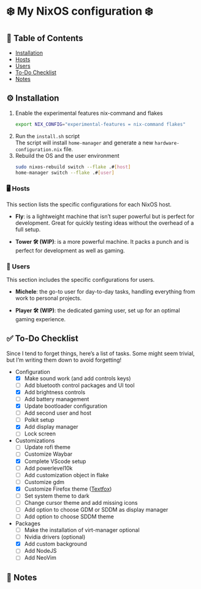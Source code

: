 # ❄️ My NixOS configuration ❄️

## 📖 Table of Contents

- [Installation](#⚙️-installation)
- [Hosts](#🖥️-hosts)
- [Users](#👤-users)
- [To-Do Checklist](#✅-to-do-checklist)
- [Notes](#📝-notes)

## ⚙️ Installation

1.  Enable the experimental features nix-command and flakes
    ```bash
    export NIX_CONFIG="experimental-features = nix-command flakes"
    ```
2.  Run the `install.sh` script\
    The script will install `home-manager` and generate a new `hardware-configuration.nix` file.
3.  Rebuild the OS and the user environment
    ```bash
    sudo nixos-rebuild switch --flake .#[host]
    home-manager switch --flake .#[user]
    ```

### 🖥️ Hosts

This section lists the specific configurations for each NixOS host.

- **Fly**: is a lightweight machine that isn’t super powerful but is perfect for development. Great for quickly testing ideas without the overhead of a full setup.

- **Tower 🛠️ (WIP)**: is a more powerful machine. It packs a punch and is perfect for development as well as gaming.

### 👤 Users

This section includes the specific configurations for users.

- **Michele**: the go-to user for day-to-day tasks, handling everything from work to personal projects.

- **Player 🛠️ (WIP)**: the dedicated gaming user, set up for an optimal gaming experience.

## ✅ To-Do Checklist

Since I tend to forget things, here’s a list of tasks. Some might seem trivial, but I’m writing them down to avoid forgetting!

- Configuration
    - [x] Make sound work (and add controls keys)
    - [ ] Add bluetooth control packages and UI tool
    - [x] Add brightness controls
    - [ ] Add battery management
    - [x] Update bootloader configuration
    - [ ] Add second user and host
    - [ ] Polkit setup
    - [x] Add display manager
    - [ ] Lock screen
- Customizations
    - [ ] Update rofi theme
    - [ ] Customize Waybar
    - [x] Complete VScode setup
    - [ ] Add powerlevel10k
    - [ ] Add customization object in flake
    - [ ] Customize gdm
    - [x] Customize Firefox theme ([Textfox](https://github.com/adriankarlen/textfox))
    - [ ] Set system theme to dark
    - [ ] Change cursor theme and add missing icons
    - [ ] Add option to choose GDM or SDDM as display manager
    - [ ] Add option to choose SDDM theme
- Packages
    - [ ] Make the installation of virt-manager optional
    - [ ] Nvidia drivers (optional)
    - [x] Add custom background
    - [ ] Add NodeJS
    - [ ] Add NeoVim

## 📝 Notes
